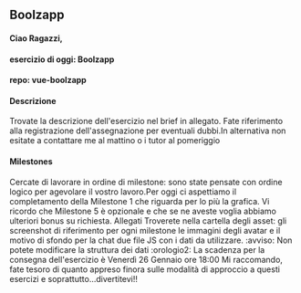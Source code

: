## Boolzapp

#### Ciao Ragazzi,

#### esercizio di oggi: Boolzapp

#### repo: vue-boolzapp

#### Descrizione

Trovate la descrizione dell'esercizio nel brief in allegato. Fate riferimento alla registrazione dell'assegnazione per eventuali dubbi.In alternativa non esitate a contattare me al mattino o i tutor al pomeriggio

#### Milestones

Cercate di lavorare in ordine di milestone: sono state pensate con ordine logico per agevolare il vostro lavoro.Per oggi ci aspettiamo il completamento della Milestone 1 che riguarda per lo più la grafica.
Vi ricordo che Milestone 5 è opzionale e che se ne aveste voglia abbiamo ulteriori bonus su richiesta.
Allegati
Troverete nella cartella degli asset:
gli screenshot di riferimento per ogni milestone
le immagini degli avatar e il motivo di sfondo per la chat
due file JS con i dati da utilizzare.
:avviso: Non potete modificare la struttura dei dati
:orologio2: La scadenza per la consegna dell'esercizio è Venerdì 26 Gennaio ore 18:00
Mi raccomando, fate tesoro di quanto appreso finora sulle modalità di approccio a questi esercizi e soprattutto...divertitevi!!
